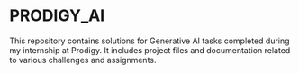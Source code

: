# PRODIGY_AI
This repository contains solutions for Generative AI tasks completed during my internship at Prodigy. It includes project files and documentation related to various challenges and assignments.
